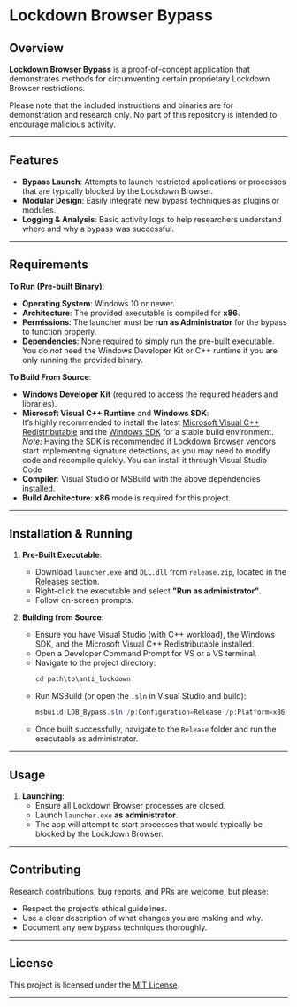 # Lockdown Browser Bypass

## Overview

**Lockdown Browser Bypass** is a proof-of-concept application that demonstrates methods for circumventing certain proprietary Lockdown Browser restrictions.

Please note that the included instructions and binaries are for demonstration and research only. No part of this repository is intended to encourage malicious activity.

---

## Features

- **Bypass Launch**: Attempts to launch restricted applications or processes that are typically blocked by the Lockdown Browser.
- **Modular Design**: Easily integrate new bypass techniques as plugins or modules.
- **Logging & Analysis**: Basic activity logs to help researchers understand where and why a bypass was successful.

---

## Requirements

**To Run (Pre-built Binary)**:
- **Operating System**: Windows 10 or newer.
- **Architecture**: The provided executable is compiled for **x86**.
- **Permissions**: The launcher must be **run as Administrator** for the bypass to function properly.
- **Dependencies**: None required to simply run the pre-built executable. You do *not* need the Windows Developer Kit or C++ runtime if you are only running the provided binary.

**To Build From Source**:
- **Windows Developer Kit** (required to access the required headers and libraries).
- **Microsoft Visual C++ Runtime** and **Windows SDK**:  
  It’s highly recommended to install the latest [Microsoft Visual C++ Redistributable](https://learn.microsoft.com/en-us/cpp/windows/latest-supported-vc-redist?view=msvc-170) and the [Windows SDK](https://developer.microsoft.com/en-us/windows/downloads/windows-sdk/) for a stable build environment.  
  *Note:* Having the SDK is recommended if Lockdown Browser vendors start implementing signature detections, as you may need to modify code and recompile quickly. You can install it through Visual Studio Code
- **Compiler**: Visual Studio or MSBuild with the above dependencies installed.
- **Build Architecture**: **x86** mode is required for this project.

---

## Installation & Running

1. **Pre-Built Executable**:
   - Download `launcher.exe` and `DLL.dll` from `release.zip`, located in the [Releases](./releases) section.
   - Right-click the executable and select **"Run as administrator"**.
   - Follow on-screen prompts.

2. **Building from Source**:
   - Ensure you have Visual Studio (with C++ workload), the Windows SDK, and the Microsoft Visual C++ Redistributable installed.
   - Open a Developer Command Prompt for VS or a VS terminal.
   - Navigate to the project directory:
     ```powershell
     cd path\to\anti_lockdown
     ```
   - Run MSBuild (or open the `.sln` in Visual Studio and build):
     ```powershell
     msbuild LDB_Bypass.sln /p:Configuration=Release /p:Platform=x86
     ```
   - Once built successfully, navigate to the `Release` folder and run the executable as administrator.

---

## Usage

1. **Launching**:
   - Ensure all Lockdown Browser processes are closed.
   - Launch `launcher.exe` **as administrator**.
   - The app will attempt to start processes that would typically be blocked by the Lockdown Browser.

---

## Contributing

Research contributions, bug reports, and PRs are welcome, but please:

- Respect the project’s ethical guidelines.
- Use a clear description of what changes you are making and why.
- Document any new bypass techniques thoroughly.

---

## License

This project is licensed under the [MIT License](./LICENSE).

---

